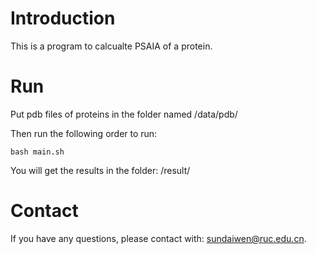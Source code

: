 # Introduction

This is a program to calcualte PSAIA of a protein.



# Run

Put pdb files of proteins in the folder named /data/pdb/

Then run the following order to run:

```
bash main.sh
```

You will get the results in the folder: /result/



# Contact

If you have any questions, please contact with: sundaiwen@ruc.edu.cn.



